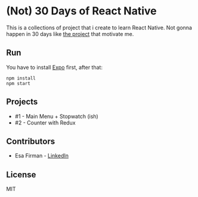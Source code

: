 # (Not) 30 Days of React Native

This is a collections of project that i create to learn React Native. Not gonna happen in 30 days like [the project](https://github.com/fangwei716/30-days-of-react-native) that motivate me.  

## Run

You have to install [Expo](http://expo.io/) first, after that: 

```
npm install
npm start
```

## Projects

- #1 - Main Menu + Stopwatch (ish)
- #2 - Counter with Redux

## Contributors

- Esa Firman - [LinkedIn](https://www.linkedin.com/in/esa-firman-01b8096b/)

## License 

MIT
